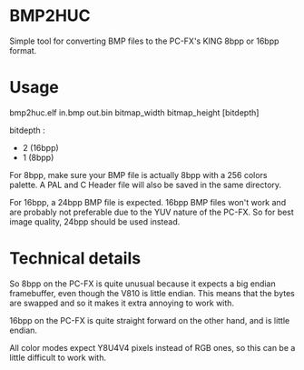 # BMP2HUC

Simple tool for converting BMP files to the PC-FX's KING 8bpp or 16bpp format.


# Usage

bmp2huc.elf in.bmp out.bin bitmap_width bitmap_height [bitdepth]

bitdepth :
- 2 (16bpp)
- 1 (8bpp)

For 8bpp, make sure your BMP file is actually 8bpp with a 256 colors palette.
A PAL and C Header file will also be saved in the same directory.

For 16bpp, a 24bpp BMP file is expected.
16bpp BMP files won't work and are probably not preferable due to the YUV nature of the PC-FX.
So for best image quality, 24bpp should be used instead.

# Technical details

So 8bpp on the PC-FX is quite unusual because it expects a big endian framebuffer, even though the V810 is little endian.
This means that the bytes are swapped and so it makes it extra annoying to work with.

16bpp on the PC-FX is quite straight forward on the other hand, and is little endian.

All color modes expect Y8U4V4 pixels instead of RGB ones, so this can be a little difficult to work with.
